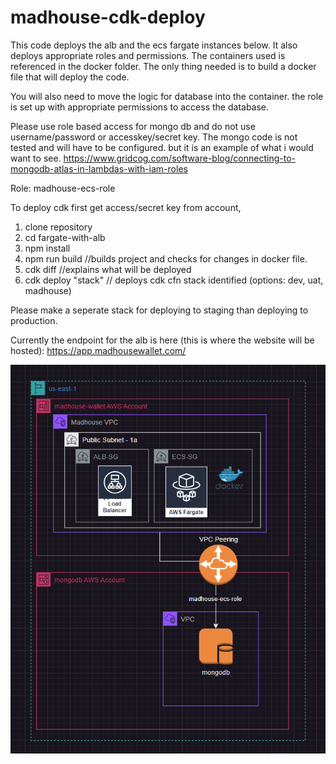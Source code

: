 # madhouse-cdk-deploy



This code deploys the alb and the ecs fargate instances below. It also deploys appropriate roles and permissions. The containers used is referenced in the docker folder. The only thing needed is to build a docker file that will deploy the code.

You will also need to move the logic for database into the container. the role is set up with appropriate permissions to access the database.

Please use role based access for mongo db and do not use username/password or accesskey/secret key. The mongo code is not tested and will have to be configured. but it is an example of what i would want to see. https://www.gridcog.com/software-blog/connecting-to-mongodb-atlas-in-lambdas-with-iam-roles

Role: madhouse-ecs-role

To deploy cdk first get access/secret key from account,

1. clone repository
2. cd fargate-with-alb
3. npm install
4. npm run build //builds project and checks for changes in docker file.
5. cdk diff //explains what will be deployed 
6. cdk deploy "stack" // deploys cdk cfn stack identified (options: dev, uat, madhouse)

Please make a seperate stack for deploying to staging than deploying to production. 

Currently the endpoint for the alb is here (this is where the website will be hosted): https://app.madhousewallet.com/


![alt text](image-1.png)